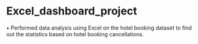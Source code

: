 # Excel_dashboard_project
•	Performed data analysis using Excel on the hotel booking dataset to find out the statistics based on hotel booking cancellations.
